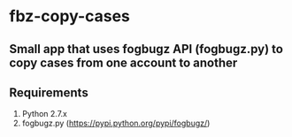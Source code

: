 # fbz-copy-cases

Small app that uses fogbugz API (fogbugz.py) to copy cases from one account to another
------------------

## Requirements
1) Python 2.7.x
2) fogbugz.py (https://pypi.python.org/pypi/fogbugz/)

